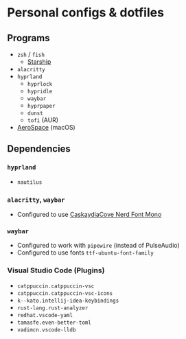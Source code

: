 # Personal configs & dotfiles

## Programs

- `zsh` / `fish`
  - [Starship](https://starship.rs/)
- `alacritty`
- `hyprland`
  - `hyprlock`
  - `hypridle`
  - `waybar`
  - `hyprpaper`
  - `dunst`
  - `tofi` (AUR)
- [AeroSpace](https://github.com/nikitabobko/AeroSpace) (macOS)

## Dependencies

### `hyprland`
- `nautilus`

### `alacritty`, `waybar`
- Configured to use [CaskaydiaCove Nerd Font Mono](https://www.nerdfonts.com/font-downloads)

### `waybar`
- Configured to work with `pipewire` (instead of PulseAudio)
- Configured to use fonts `ttf-ubuntu-font-family`

### Visual Studio Code (Plugins)
- `catppuccin.catppuccin-vsc`
- `catppuccin.catppuccin-vsc-icons`
- `k--kato.intellij-idea-keybindings`
- `rust-lang.rust-analyzer`
- `redhat.vscode-yaml`
- `tamasfe.even-better-toml`
- `vadimcn.vscode-lldb`
